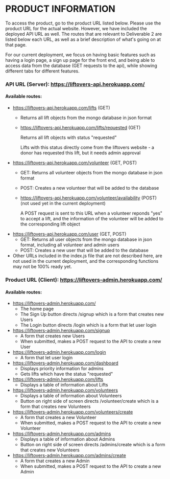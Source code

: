 # PRODUCT INFORMATION

To access the product, go to the product URL listed below. Please use the product URL for the actual website. However, we have included the deployed API URL as well. The routes that are relevant to Deliverable 2 are listed below each URL, as well as a brief description of what's going on at that page. 

For our current deployment, we focus on having basic features such as having a login page, a sign up page for the front end, and being able to access data from the database (GET requests to the api), while showing different tabs for different features. 

### API URL (Server): https://liftovers-api.herokuapp.com/
#### Available routes: 
* https://liftovers-api.herokuapp.com/lifts (GET)
   - Returns all lift objects from the mongo database in json format
   - https://liftovers-api.herokuapp.com/lifts/requested (GET)
   
       Returns all lift objects with status "requested"
       
       Lifts with this status directly come from the liftovers website - a donor has requested this lift, but it needs admin approval
* https://liftovers-api.herokuapp.com/volunteer (GET, POST)
   - GET: Returns all volunteer objects from the mongo database in json format
   - POST: Creates a new volunteer that will be added to the database
   - https://liftovers-api.herokuapp.com/volunteer/availability (POST) (not used yet in the current deployment)
   
       A POST request is sent to this URL when a volunteer reponds "yes" to accept a lift, and the information of the volunteer will be added to the corresponding lift object
* https://liftovers-api.herokuapp.com/user (GET, POST)
   - GET: Returns all user objects from the mongo database in json format, including all volunteer and admin users
   - POST: Creates a new user that will be added to the database
* Other URLs included in the index.js file that are not described here, are not used in the current deployment, and the corresponding functions may not be 100% ready yet.

### Product URL (Client): https://liftovers-admin.herokuapp.com/
#### Available routes: 
* https://liftovers-admin.herokuapp.com/ 
  * The home page
  * The Sign Up button directs /signup which is a form that creates new Users
  * The Login button directs /login which is a form that let user login
* https://liftovers-admin.herokuapp.com/signup
  * A form that creates new Users
  * When submitted, makes a POST request to the API to create a new User
* https://liftovers-admin.herokuapp.com/login
  * A form that let user login
* https://liftovers-admin.herokuapp.com/dashboard
  * Displays priority information for admins
  * Gets lifts which have the status "requested"
* https://liftovers-admin.herokuapp.com/lifts 
  * Displays a table of information about Lifts
* https://liftovers-admin.herokuapp.com/volunteers
  * Displays a table of information about Volunteers
  * Button on right side of screen directs /volunteer/create which is a form that creates new Volunteers
* https://liftovers-admin.herokuapp.com/volunteers/create
  * A form that creates a new Volunteer
  * When submitted, makes a POST request to the API to create a new Volunteer
* https://liftovers-admin.herokuapp.com/admins
  * Displays a table of information about Admins
  * Button on right side of screen directs /admins/create which is a form that creates new Volunteers
* https://liftovers-admin.herokuapp.com/admins/create
  * A form that creates a new Admin
  * When submitted, makes a POST request to the API to create a new Admin
